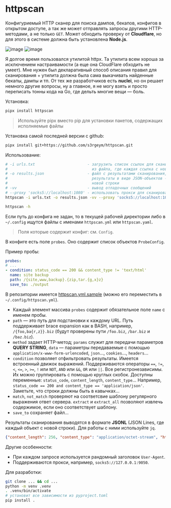 # httpscan

Конфигуриемый HTTP сканер для поиска дампов, бекапов, конфигов в открытом доступе, а так же может отправлять запросы другими HTTP-методами, а не только `GET`. Может обходить проверку от **Cloudflare**, но для этого в системе должна быть установлена **Node.js**.

![image](https://github.com/s3rgeym/httpscan/assets/12753171/ac4e3c1b-0ae7-437b-bdef-ec8e62d0b640)
![image](https://github.com/s3rgeym/httpscan/assets/12753171/41177c5f-d502-4802-b6f7-390f9572e955)

Я долгое время пользовался утилитой httpx. Та утилита всем хороша за исключением настраивамости (а еще она CloudFlare обходить не умеет). Мне нужен был декларативный способ описания правил для сканирования + утилита должна была сама выкачивать найденные бекапы, дампы и тп. От тех же разработчиков есть **nuclei**, но он решает немного другие вопросы, ну а главное, я не могу взять и просто переписать тонны кода на Go, где дельть многие вещи — боль.

Установка:

```bash
pipx install httpscan
```

> Используйте pipx вместо pip для установки пакетов, содержащих исполняемые файлы

Установка самой последней версии с github:

```bash
pipx install git+https://github.com/s3rgeym/httpscan.git
```

Использование:

```bash
# -i urls.txt                       - загрузить список ссылок для сканирования
#                                     из файла, где каждая ссылка с новой строки
# -o results.json                   - файл с результатами сканирования, где
#                                     результаты в виде JSON-объектов - каждый с
#                                     новой строки
# -vv                               - вывод отладочных сообщений
# --proxy 'socks5://localhost:1080' - использовать прокси для сканирования
httpscan -i urls.txt -o results.json -vv --proxy 'socks5://localhost:1080'

httpscan -h
```

Если путь до конфига не задан, то в текущей рабочей директории либо в `~/.config` ищутся файлы с именами `httpscan.yml` или `httpscan.yaml`.

> Поля которые содержит конфиг: см. `Config`.

В конфиге есть поле `probes`. Оно содержит список объектов `ProbeConfig`.

Пример пробы:

```yaml
probes:
# ...
- condition: status_code == 200 && content_type != 'text/html'
  name: site backup
  path: /{site,www,backup}.{zip,tar.{g,x}z}
  save_to: ./output
```

В репозитории имеется [httpscan.yml.sample](./httpscan.yml.sample) (можно его переместить в `~/.config/httpscan.yml`).

* Каждый элемент массива `probes` содержит обязательное поле `name` с именем пробы.
* `path` — это путь для подстановки к каждому URL. Путь поддерживает brace expansion как в BASH, например, `/{foo,ba{r,z}}.biz` (будут проверены пути `/foo.biz`, `/bar.biz` и `/baz.biz`).
* `method` задает HTTP-метод; `params` служит для передачи параметров **QUERY STRING**, `data` — параметры передаваемые с помощью `application/x-www-form-urlencoded`, `json`..., `cookies`..., `headers`...
* `condition` позволяет отфильтровать результаты. Имеется встроенный движок выражений. Поддерживаются операторы `==`, `!=`, `<`, `<=`, `>`, `>=`, `!` или `NOT`, `AND` или `&&`, `OR` или `||`. Все регистронезависимы. Их можно группировать с помощью круглых скобок. Доступны переменные: `status_code`, `content_length`, `content_type`... Например, `status_code == 200 and content_type == 'application/json'`. Заметьте, что строки должны быть в кавычках...
* `match`, `not_match` проверяют на соответсвие шаблону регулярного выражения ответ сервера. `extract` и `extract_all` позволяют извлечь содержимое, если оно соответствует шаблону.
* `save_to` сохраняет файл...

Результаты сканирования выводятся в формате **JSONL** (JSON Lines, где каждый объект с новой строки). Для работы с ними используйте `jq`.

```json
{"content_length": 256, "content_type": "application/octet-stream", "http_version": "1.1", "probe_name": "git config", "response_headers": {"Connection": "close", "Content-Length": "256", "Date": "Sat, 06 Jul 2024 22:05:56 GMT", "Host": "127.0.0.1:8000"}, "status_code": 200, "status_reason": "OK", "url": "http://127.0.0.1:8000/.git/config"}
```

Другие особенности:

* При каждом запросе используется рандомный заголовок `User-Agent`.
* Поддерживаются прокси, например, `socks5://127.0.0.1:9050`.

Для разработки:

```bash
git clone ... && cd ...
python -m venv .venv
. .venv/bin/activate
# установит все зависимости из pyproject.toml
pip install .
```
